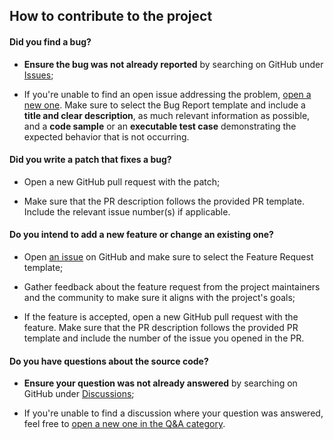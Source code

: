## How to contribute to the project

#### **Did you find a bug?**

- **Ensure the bug was not already reported** by searching on GitHub under [Issues](https://github.com/Dabolus/genkit-plugins/issues);

- If you're unable to find an open issue addressing the problem, [open a new one](https://github.com/Dabolus/genkit-plugins/issues/new). Make sure to select the Bug Report template and include a **title and clear description**, as much relevant information as possible, and a **code sample** or an **executable test case** demonstrating the expected behavior that is not occurring.

#### **Did you write a patch that fixes a bug?**

- Open a new GitHub pull request with the patch;

- Make sure that the PR description follows the provided PR template. Include the relevant issue number(s) if applicable.

#### **Do you intend to add a new feature or change an existing one?**

- Open [an issue](https://github.com/Dabolus/genkit-plugins/issues) on GitHub and make sure to select the Feature Request template;

- Gather feedback about the feature request from the project maintainers and the community to make sure it aligns with the project's goals;

- If the feature is accepted, open a new GitHub pull request with the feature. Make sure that the PR description follows the provided PR template and include the number of the issue you opened in the PR.

#### **Do you have questions about the source code?**

- **Ensure your question was not already answered** by searching on GitHub under [Discussions](https://github.com/Dabolus/genkit-plugins/discussions);

- If you're unable to find a discussion where your question was answered, feel free to [open a new one in the Q&A category](https://github.com/Dabolus/genkit-plugins/discussions/new?category=q-a).
